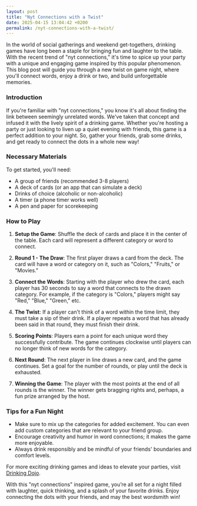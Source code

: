 ```yaml
---
layout: post
title: "Nyt Connections with a Twist"
date: 2025-04-15 13:04:42 +0200
permalink: /nyt-connections-with-a-twist/
---
```



In the world of social gatherings and weekend get-togethers, drinking games have long been a staple for bringing fun and laughter to the table. With the recent trend of "nyt connections," it's time to spice up your party with a unique and engaging game inspired by this popular phenomenon. This blog post will guide you through a new twist on game night, where you'll connect words, enjoy a drink or two, and build unforgettable memories.

### Introduction

If you're familiar with "nyt connections," you know it's all about finding the link between seemingly unrelated words. We've taken that concept and infused it with the lively spirit of a drinking game. Whether you're hosting a party or just looking to liven up a quiet evening with friends, this game is a perfect addition to your night. So, gather your friends, grab some drinks, and get ready to connect the dots in a whole new way!

### Necessary Materials

To get started, you'll need:
- A group of friends (recommended 3-8 players)
- A deck of cards (or an app that can simulate a deck)
- Drinks of choice (alcoholic or non-alcoholic)
- A timer (a phone timer works well)
- A pen and paper for scorekeeping

### How to Play

1. **Setup the Game**: Shuffle the deck of cards and place it in the center of the table. Each card will represent a different category or word to connect.

2. **Round 1 - The Draw**: The first player draws a card from the deck. The card will have a word or category on it, such as "Colors," "Fruits," or "Movies."

3. **Connect the Words**: Starting with the player who drew the card, each player has 30 seconds to say a word that connects to the drawn category. For example, if the category is "Colors," players might say "Red," "Blue," "Green," etc.

4. **The Twist**: If a player can't think of a word within the time limit, they must take a sip of their drink. If a player repeats a word that has already been said in that round, they must finish their drink.

5. **Scoring Points**: Players earn a point for each unique word they successfully contribute. The game continues clockwise until players can no longer think of new words for the category.

6. **Next Round**: The next player in line draws a new card, and the game continues. Set a goal for the number of rounds, or play until the deck is exhausted.

7. **Winning the Game**: The player with the most points at the end of all rounds is the winner. The winner gets bragging rights and, perhaps, a fun prize arranged by the host.

### Tips for a Fun Night

- Make sure to mix up the categories for added excitement. You can even add custom categories that are relevant to your friend group.
- Encourage creativity and humor in word connections; it makes the game more enjoyable.
- Always drink responsibly and be mindful of your friends' boundaries and comfort levels.
  
For more exciting drinking games and ideas to elevate your parties, visit [Drinking Dojo](https://drinkingdojo.com).

With this "nyt connections" inspired game, you’re all set for a night filled with laughter, quick thinking, and a splash of your favorite drinks. Enjoy connecting the dots with your friends, and may the best wordsmith win!
